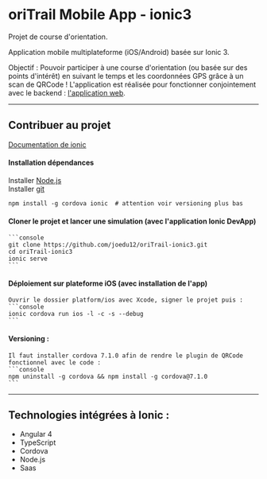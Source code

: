 # oriTrail Mobile App - ionic3
Projet de course d'orientation.

Application mobile multiplateforme (iOS/Android) basée sur Ionic 3.

Objectif :
Pouvoir participer à une course d'orientation (ou basée sur des points d'intérêt) en suivant le temps et les coordonnées GPS grâce à un scan de QRCode ! L'application est réalisée pour fonctionner conjointement avec le backend : [l'application web](https://github.com/joedu12/oriTrail-slim3).

----
## Contribuer au projet

[Documentation de ionic](https://ionicframework.com/docs/)

#### Installation dépendances

Installer [Node.js](http://nodejs.org/)    
Installer [git](https://git-scm.com/) 
```console 
npm install -g cordova ionic  # attention voir versioning plus bas
```    

#### Cloner le projet et lancer une simulation (avec l'application Ionic DevApp)  
    ```console
    git clone https://github.com/joedu12/oriTrail-ionic3.git   
    cd oriTrail-ionic3   
    ionic serve   
    ```

#### Déploiement sur plateforme iOS (avec installation de l'app)
    Ouvrir le dossier platform/ios avec Xcode, signer le projet puis :    
    ```console
    ionic cordova run ios -l -c -s --debug
    ```

#### Versioning :
    Il faut installer cordova 7.1.0 afin de rendre le plugin de QRCode fonctionnel avec le code :    
    ```console
    npm uninstall -g cordova && npm install -g cordova@7.1.0
    ```   
---
## Technologies intégrées à Ionic :
- Angular 4
- TypeScript
- Cordova
- Node.js
- Saas
